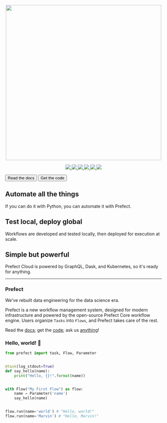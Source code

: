 <p align="center" >
   <img src="https://images.ctfassets.net/gm98wzqotmnx/3Ufcb7yYqcXBDlAhJ30gce/c237bb3254190795b30bf734f3cbc1d4/prefect-logo-full-gradient.svg" width="500" style="max-width: 500px;">
</p>

<p align="center">
    <a href=https://circleci.com/gh/PrefectHQ/prefect/tree/master>
        <img src="https://circleci.com/gh/PrefectHQ/prefect/tree/master.svg?style=shield&circle-token=28689a55edc3c373486aaa5f11a1af3e5fc53344">
    </a>
    <a href="https://codecov.io/gh/PrefectHQ/prefect">
        <img src="https://codecov.io/gh/PrefectHQ/prefect/branch/master/graph/badge.svg" />
    </a>
    <a href=https://github.com/ambv/black>
        <img src="https://img.shields.io/badge/code%20style-black-000000.svg">
    </a>
    <a href="https://pypi.org/project/prefect/">
        <img src="https://img.shields.io/pypi/dm/prefect.svg?color=%2327B1FF&label=installs&logoColor=%234D606E">
    </a>
    <a href="https://hub.docker.com/r/prefecthq/prefect">
        <img src="https://img.shields.io/docker/pulls/prefecthq/prefect.svg?color=%2327B1FF&logoColor=%234D606E">
    </a>
    <a href="https://www.prefect.io/slack">
        <img src="https://img.shields.io/static/v1.svg?label=chat&message=on%20slack&color=27b1ff&style=flat">
    </a>
</p>

<div class="hero">
    <div class="action">
        <button class="action-button">
            <router-link to="core/">
                Read the docs
            </router-link>
        </button>
        <a href="https://github.com/PrefectHQ/prefect">
            <button class="action-button">
                Get the code
            </button>
        </a>
    </div>
</div>

<div class="features">
<div class="feature">

## Automate all the things

If you can do it with Python, you can automate it with Prefect.

</div>
<div class="feature">

## Test local, deploy global

Workflows are developed and tested locally, then deployed for execution at scale.

</div>
<div class="feature">

## Simple but powerful

Prefect Cloud is powered by GraphQL, Dask, and Kubernetes, so it's ready for anything.

</div>
</div>

---

### Prefect

We've rebuilt data engineering for the data science era.

Prefect is a new workflow management system, designed for modern infrastructure and powered by the open-source Prefect Core workflow engine. Users organize `Tasks` into `Flows`, and Prefect takes care of the rest.

Read the [docs](/core/); get the [code](https://github.com/PrefectHQ/prefect); ask us [anything](https://www.prefect.io/slack)!

### Hello, world! 👋

```python
from prefect import task, Flow, Parameter


@task(log_stdout=True)
def say_hello(name):
    print("Hello, {}!".format(name))


with Flow("My First Flow") as flow:
    name = Parameter('name')
    say_hello(name)


flow.run(name='world') # "Hello, world!"
flow.run(name='Marvin') # "Hello, Marvin!"
```
